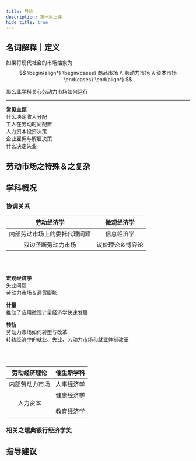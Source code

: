 ```yaml
---
title: 导论
description: 第一周上课
hide_title: true
---
```


## 名词解释｜定义

如果将现代社会的市场抽象为  
$$
\begin{align*}
\begin{cases}
商品市场 \\
劳动力市场 \\
资本市场
\end{cases}
\end{align*}
$$

那么此学科关心劳动力市场如何运行

---

**常见主题**  
什么决定收入分配  
工人在劳动时间配置  
人力资本投资决策  
企业雇佣与解雇决策  
什么决定失业

## 劳动市场之特殊＆之复杂

## 学科概况

### 协调关系

劳动经济学|微观经济学
:---:|:---:
内部劳动市场上的委托代理问题|信息经济学
双边垄断劳动力市场|议价理论＆博弈论

<br></br>

**宏观经济学**  
失业问题  
劳动力市场＆通货膨胀

**计量**  
推动了应用微观计量经济学快速发展


**转轨**  
劳动力市场如何转型与改革  
转轨经济中的就业、失业、劳动力市场和就业体制改革

<br></br>

劳动经济理论|**催生新学科**
:---:|:---:
内部劳动力市场|人事经济学
人力资本|健康经济学<br></br>教育经济学


### 相关之瑞典银行经济学奖

## 指导建议
